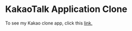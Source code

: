 # KakaoTalk Application Clone

To see my Kakao clone app, click this [link.](https://jessicajc1003.github.io/kakao-clone/more.html?fbclid=IwAR3fzVwhhfooHFafFo-JnXcMAD2qL9O4LWBxj1mYMcYwRwJSp87jRLchtDU)
